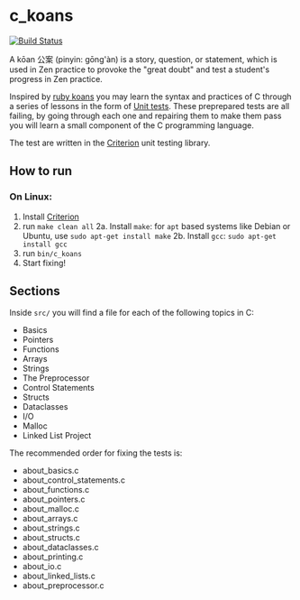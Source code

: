 # c_koans

[![Build Status](https://travis-ci.org/c-koans/c_koans.svg?branch=develop)](https://travis-ci.org/c-koans/c_koans)

A kōan 公案 (pinyin: gōng'àn) is a story, question, or statement, which is used in Zen practice to provoke the "great doubt" and test a student's progress in Zen practice.

Inspired by [ruby koans](http://rubykoans.com/) you may learn the syntax and practices of C through a series of lessons in the form of [Unit tests](https://en.wikipedia.org/wiki/Unit_testing). These preprepared tests are all failing, by going through each one and repairing them to make them pass you will learn a small component of the C programming language.

The test are written in the [Criterion](https://github.com/Snaipe/Criterion) unit testing library.

## How to run

### On Linux:

1. Install [Criterion](https://github.com/Snaipe/Criterion)
2. run `make clean all`
2a. Install `make`: for `apt` based systems like Debian or Ubuntu, use `sudo apt-get install make`
2b. Install `gcc`: `sudo apt-get install gcc`
3. run `bin/c_koans`
4. Start fixing!

## Sections

Inside `src/` you will find a file for each of the following topics in C:

- Basics
- Pointers
- Functions
- Arrays
- Strings
- The Preprocessor
- Control Statements
- Structs
- Dataclasses
- I/O
- Malloc
- Linked List Project

The recommended order for fixing the tests is:
- about_basics.c
- about_control_statements.c
- about_functions.c
- about_pointers.c
- about_malloc.c
- about_arrays.c
- about_strings.c
- about_structs.c
- about_dataclasses.c
- about_printing.c
- about_io.c
- about_linked_lists.c
- about_preprocessor.c
